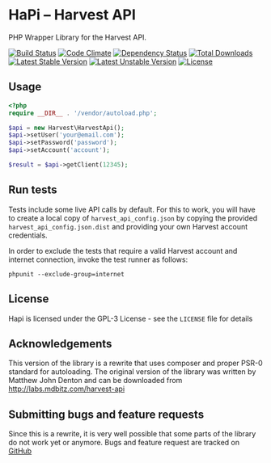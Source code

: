 HaPi – Harvest API
==================

PHP Wrapper Library for the Harvest API.

[![Build Status](https://travis-ci.org/gridonic/hapi.svg?branch=master)](https://travis-ci.org/gridonic/hapi)
[![Code Climate](https://codeclimate.com/github/gridonic/hapi/badges/gpa.svg)](https://codeclimate.com/github/gridonic/hapi)
[![Dependency Status](https://www.versioneye.com/user/projects/54b59bf305064657eb0000c1/badge.svg?style=flat)](https://www.versioneye.com/user/projects/54b59bf305064657eb0000c1)
[![Total Downloads](https://poser.pugx.org/gridonic/hapi/d/total.svg)](https://packagist.org/packages/gridonic/hapi)
[![Latest Stable Version](https://poser.pugx.org/gridonic/hapi/v/stable.svg)](https://packagist.org/packages/gridonic/hapi)
[![Latest Unstable Version](https://poser.pugx.org/gridonic/hapi/v/unstable.svg)](https://packagist.org/packages/gridonic/hapi)
[![License](https://poser.pugx.org/gridonic/hapi/license.svg)](https://packagist.org/packages/gridonic/hapi)

Usage
-----

```php
<?php
require __DIR__ . '/vendor/autoload.php';

$api = new Harvest\HarvestApi();
$api->setUser('your@email.com');
$api->setPassword('password');
$api->setAccount('account');

$result = $api->getClient(12345);
```

Run tests
---------

Tests include some live API calls by default. For this to work, you will have to create a local copy of
```harvest_api_config.json``` by copying the provided ```harvest_api_config.json.dist``` and providing your own
Harvest account credentials.

In order to exclude the tests that require a valid Harvest account and internet connection, invoke the test runner
as follows:

    phpunit --exclude-group=internet

License
-------

Hapi is licensed under the GPL-3 License - see the `LICENSE` file for details

Acknowledgements
----------------

This version of the library is a rewrite that uses composer and proper PSR-0 standard
for autoloading. The original version of the library was written by Matthew John Denton
and can be downloaded from http://labs.mdbitz.com/harvest-api

Submitting bugs and feature requests
------------------------------------

Since this is a rewrite, it is very well possible that some parts of the library
do not work yet or anymore. Bugs and feature request are tracked on [GitHub](https://github.com/gridonic/hapi/issues)
